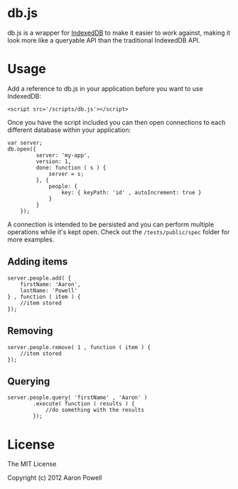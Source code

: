 db.js
=====

db.js is a wrapper for [IndexedDB](http://www.w3.org/TR/IndexedDB/) to make it easier to work against, making it look more like a queryable API than the traditional IndexedDB API.

Usage
====

Add a reference to db.js in your application before you want to use IndexedDB:

	<script src='/scripts/db.js'></script>
	
Once you have the script included you can then open connections to each different database within your application:

	var server;
	db.open({
             server: 'my-app',
             version: 1,
             done: function ( s ) {
                 server = s;
             }, {
                 people: {
                     key: { keyPath: 'id' , autoIncrement: true }
                 }
             }
        });
	
A connection is intended to be persisted and you can perform multiple operations while it's kept open. Check out the `/tests/public/spec` folder for more examples.

## Adding items

	server.people.add( {
		firstName: 'Aaron',
		lastName: 'Powell'
	} , function ( item ) {
		//item stored
	});
	
## Removing

	server.people.remove( 1 , function ( item ) {
		//item stored
	});

## Querying

	server.people.query( 'firstName' , 'Aaron' )
            .execute( function ( results ) {
                //do something with the results
            });

# License

The MIT License

Copyright (c) 2012 Aaron Powell